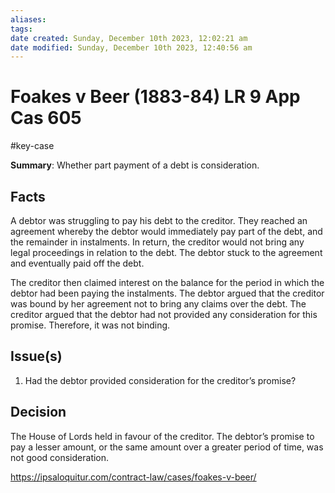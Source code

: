 ```yaml
---
aliases: 
tags: 
date created: Sunday, December 10th 2023, 12:02:21 am
date modified: Sunday, December 10th 2023, 12:40:56 am
---
```


# Foakes v Beer (1883-84) LR 9 App Cas 605

#key-case

**Summary**: Whether part payment of a debt is consideration.

## Facts

A debtor was struggling to pay his debt to the creditor. They reached an agreement whereby the debtor would immediately pay part of the debt, and the remainder in instalments. In return, the creditor would not bring any legal proceedings in relation to the debt. The debtor stuck to the agreement and eventually paid off the debt.

The creditor then claimed interest on the balance for the period in which the debtor had been paying the instalments. The debtor argued that the creditor was bound by her agreement not to bring any claims over the debt. The creditor argued that the debtor had not provided any consideration for this promise. Therefore, it was not binding.

## Issue(s)

1. Had the debtor provided consideration for the creditor’s promise?

## Decision

The House of Lords held in favour of the creditor. The debtor’s promise to pay a lesser amount, or the same amount over a greater period of time, was not good consideration.

<https://ipsaloquitur.com/contract-law/cases/foakes-v-beer/>

